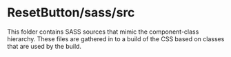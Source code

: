 # ResetButton/sass/src

This folder contains SASS sources that mimic the component-class hierarchy. These files
are gathered in to a build of the CSS based on classes that are used by the build.
